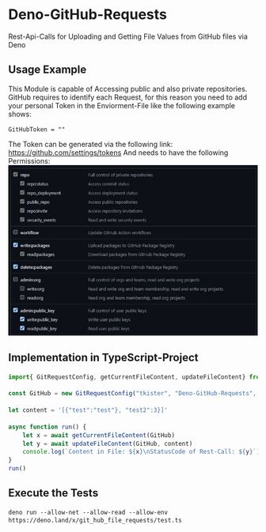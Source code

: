 # Deno-GitHub-Requests
Rest-Api-Calls for Uploading and Getting File Values from GitHub files via Deno

## Usage Example

This Module is capable of Accessing public and also private repositories. GitHub requires to identify each Request, for this reason you need to add your personal Token in the Enviorment-File like the following example shows:
```env
GitHubToken = ""
```
The Token can be generated via the following link: https://github.com/settings/tokens
And needs to have the following Permissions:
![Image of the required Permission](https://github.com/tkister/Deno-GitHub-Requests/blob/main/ReadMe.jpg?raw=true)
## Implementation in TypeScript-Project
```ts
import{ GitRequestConfig, getCurrentFileContent, updateFileContent} from "https://deno.land/x/git_hub_file_requests/mod.ts";

const GitHub = new GitRequestConfig("tkister", "Deno-GitHub-Requests", "test.json")

let content = '[{"test":"test"}, "test2":3}]'

async function run() {
    let x = await getCurrentFileContent(GitHub)
    let y = await updateFileContent(GitHub, content)
    console.log(`Content in File: ${x}\nStatusCode of Rest-Call: ${y}`)
}
run()
```

  
## Execute the Tests

```
deno run --allow-net --allow-read --allow-env https://deno.land/x/git_hub_file_requests/test.ts
```
   
   
